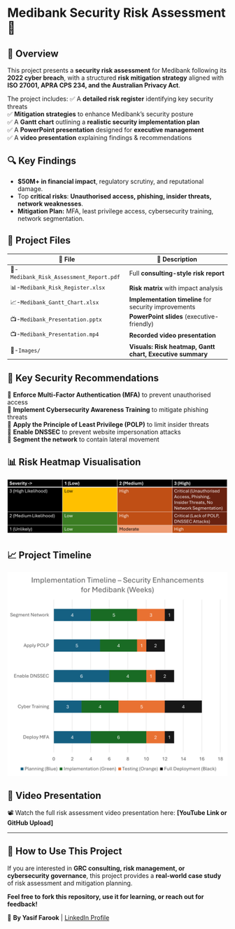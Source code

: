 # Medibank Security Risk Assessment 🚀

## 📌 Overview
This project presents a **security risk assessment** for Medibank following its **2022 cyber breach**, with a structured **risk mitigation strategy** aligned with **ISO 27001, APRA CPS 234, and the Australian Privacy Act**.

The project includes:
✅ A **detailed risk register** identifying key security threats  
✅ **Mitigation strategies** to enhance Medibank’s security posture  
✅ A **Gantt chart** outlining a **realistic security implementation plan**  
✅ A **PowerPoint presentation** designed for **executive management**  
✅ A **video presentation** explaining findings & recommendations  

## 🔍 Key Findings
- **$50M+ in financial impact**, regulatory scrutiny, and reputational damage.
- Top **critical risks**: **Unauthorised access, phishing, insider threats, network weaknesses**.
- **Mitigation Plan:** MFA, least privilege access, cybersecurity training, network segmentation.

## 📂 Project Files
| 📂 File | 🔹 Description |
|---------|--------------|
| 📄-`Medibank_Risk_Assessment_Report.pdf` | Full **consulting-style risk report** |
| 📊-`Medibank_Risk_Register.xlsx` | **Risk matrix** with impact analysis |
| 📈-`Medibank_Gantt_Chart.xlsx` | **Implementation timeline** for security improvements |
| 📺-`Medibank_Presentation.pptx` | **PowerPoint slides** (executive-friendly) |
| 📺-`Medibank_Presentation.mp4` | **Recorded video presentation** |
| 📸-`Images/` | **Visuals: Risk heatmap, Gantt chart, Executive summary** |

## 🎯 Key Security Recommendations
🔹 **Enforce Multi-Factor Authentication (MFA)** to prevent unauthorised access  
🔹 **Implement Cybersecurity Awareness Training** to mitigate phishing threats  
🔹 **Apply the Principle of Least Privilege (POLP)** to limit insider threats  
🔹 **Enable DNSSEC** to prevent website impersonation attacks  
🔹 **Segment the network** to contain lateral movement  

## 📊 Risk Heatmap Visualisation
![Risk Heatmap](Risk_Heatmap.png)

## 📈 Project Timeline
![Gantt Chart](Risk_Mitigation_Strategy_Implementation_Plan.png)

## 🎤 Video Presentation
📽️ Watch the full risk assessment video presentation here: **[YouTube Link or GitHub Upload]**

---

## 📌 How to Use This Project
If you are interested in **GRC consulting, risk management, or cybersecurity governance**, this project provides a **real-world case study** of risk assessment and mitigation planning.

**Feel free to fork this repository, use it for learning, or reach out for feedback!**

🚀 **By Yasif Farook** | [LinkedIn Profile](https://www.linkedin.com/in/yasif-farook-ab991a22b/)
